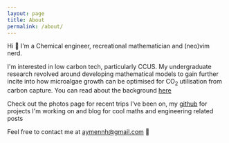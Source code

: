 ```yaml
---
layout: page
title: About
permalink: /about/
---
```


Hi 👋 I'm a Chemical engineer, recreational mathematician and (neo)vim nerd.

I'm interested in low carbon tech, particularly CCUS. My undergraduate research
revolved around developing mathematical models to gain further incite into how
microalgae growth can be optimised for CO<sub>2</sub> utilisation from carbon
capture. You can read about the background
[here](https://aymenhafeez.github.io/pi-model/)

Check out the photos page for recent trips I've been on, my
[github](http://www.github.com/aymenhafeez) for projects I'm working on and blog
for cool maths and engineering related posts

Feel free to contact me at [aymennh@gmail.com](mailto:aymennh@gmail.com) 🤖
